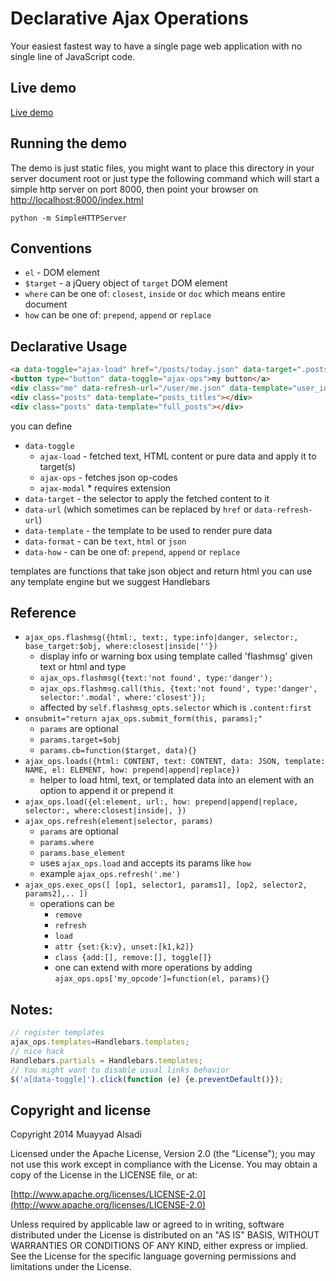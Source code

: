 # Declarative Ajax Operations

Your easiest fastest way to have a single page web application with no single line of JavaScript code.

## Live demo

[Live demo](http://muayyad-alsadi.github.io/ajax-ops/)


## Running the demo

The demo is just static files, you might want to place this directory in your server document root
or just type the following command which will start a simple http server on port 8000, 
then point your browser on [http://localhost:8000/index.html](http://localhost:8000/index.html)

```shell
python -m SimpleHTTPServer
```

## Conventions

 - `el` - DOM element
 - `$target` - a jQuery object of `target` DOM element
 - `where` can be one of: `closest`, `inside` or `doc` which means entire document
 - `how` can be one of: `prepend`, `append` or `replace` 
 
## Declarative Usage

```html
<a data-toggle="ajax-load" href="/posts/today.json" data-target=".posts">my link</a>
<button type="button" data-toggle="ajax-ops">my button</a>
<div class="me" data-refresh-url="/user/me.json" data-template="user_info"></div>
<div class="posts" data-template="posts_titles"></div>
<div class="posts" data-template="full_posts"></div>
```

you can define

 - `data-toggle`
   - `ajax-load` - fetched text, HTML content or pure data and apply it to target(s)
   - `ajax-ops` - fetches json op-codes
   - `ajax-modal` * requires extension
 - `data-target` - the selector to apply the fetched content to it
 - `data-url` (which sometimes can be replaced by `href` or `data-refresh-url`)
 - `data-template` - the template to be used to render pure data
 - `data-format` - can be `text`, `html` or  `json`
 - `data-how` - can be one of: `prepend`, `append` or `replace` 

templates are functions that take json object and return html you can use any template engine but we suggest Handlebars

## Reference
 
 - `ajax_ops.flashmsg({html:, text:, type:info|danger, selector:, base_target:$obj, where:closest|inside|''})`
   - display info or warning box using template called 'flashmsg' given text or html and type
   - `ajax_ops.flashmsg({text:'not found', type:'danger');`
   - `ajax_ops.flashmsg.call(this, {text:'not found', type:'danger', selector:'.modal', where:'closest'});`
   - affected by `self.flashmsg_opts.selector` which is `.content:first`
 - `onsubmit="return ajax_ops.submit_form(this, params);"`
   - `params` are optional
   - `params.target=$obj`
   - `params.cb=function($target, data){}`
 - `ajax_ops.loads({html: CONTENT, text: CONTENT, data: JSON, template: NAME, el: ELEMENT, how: prepend|append|replace})`
   - helper to load html, text, or templated data into an element with an option to append it or prepend it
 - `ajax_ops.load({el:element, url:, how: prepend|append|replace, selector:, where:closest|inside|, })`
 - `ajax_ops.refresh(element|selector, params)`
   - `params` are optional
   - `params.where`
   - `params.base_element`
   - uses `ajax_ops.load` and accepts its params like `how`
   - example `ajax_ops.refresh('.me')`
 - `ajax_ops.exec_ops([ [op1, selector1, params1], [op2, selector2, params2],.. ])`
   - operations can be 
      - `remove`
      - `refresh`
      - `load`
      - `attr {set:{k:v}, unset:[k1,k2]}`
      - `class {add:[], remove:[], toggle[]}`
      - one can extend with more operations by adding `ajax_ops.ops['my_opcode']=function(el, params){}`

## Notes:

```javascript
// register templates
ajax_ops.templates=Handlebars.templates;
// nice hack
Handlebars.partials = Handlebars.templates;
// You might want to disable usual links behavior 
$('a[data-toggle]').click(function (e) {e.preventDefault()});
```

## Copyright and license

Copyright 2014 Muayyad Alsadi

Licensed under the Apache License, Version 2.0 (the "License");
you may not use this work except in compliance with the License.
You may obtain a copy of the License in the LICENSE file, or at:

  [http://www.apache.org/licenses/LICENSE-2.0](http://www.apache.org/licenses/LICENSE-2.0)

Unless required by applicable law or agreed to in writing, software
distributed under the License is distributed on an "AS IS" BASIS,
WITHOUT WARRANTIES OR CONDITIONS OF ANY KIND, either express or implied.
See the License for the specific language governing permissions and
limitations under the License.
